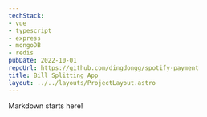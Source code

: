 ```yaml
---
techStack:
- vue
- typescript
- express
- mongoDB
- redis
pubDate: 2022-10-01
repoUrl: https://github.com/dingdongg/spotify-payment
title: Bill Splitting App
layout: ../../layouts/ProjectLayout.astro
---
```


Markdown starts here!